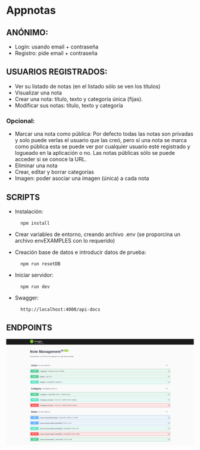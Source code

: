 # Appnotas

## ANÓNIMO:
- Login: usando email + contraseña
- Registro: pide email + contraseña

## USUARIOS REGISTRADOS:
- Ver su listado de notas (en el listado sólo se ven los títulos)
- Visualizar una nota
- Crear una nota: título, texto y categoría única (fijas).
- Modificar sus notas: título, texto y categoría

### Opcional:
- Marcar una nota como pública:
Por defecto todas las notas son privadas y solo puede verlas el usuario que las creó, pero sí una nota se marca como pública esta se puede ver por 
cualquier usuario esté registrado y logueado en la aplicación o no. Las notas 
públicas sólo se puede acceder si se conoce la URL.
- Eliminar una nota
- Crear, editar y borrar categorías
- Imagen: poder asociar una imagen (única) a cada nota

## SCRIPTS

- Instalación:


        npm install

- Crear variables de entorno, creando archivo .env (se proporcina un archivo envEXAMPLES con lo requerido)


- Creación base de datos e introducir datos de prueba:

        npm run resetDB

- Iniciar servidor:


        npm run dev

- Swagger:


        http://localhost:4000/api-docs


## ENDPOINTS

<img src="./images/swagger-list.png" alt="preview">

